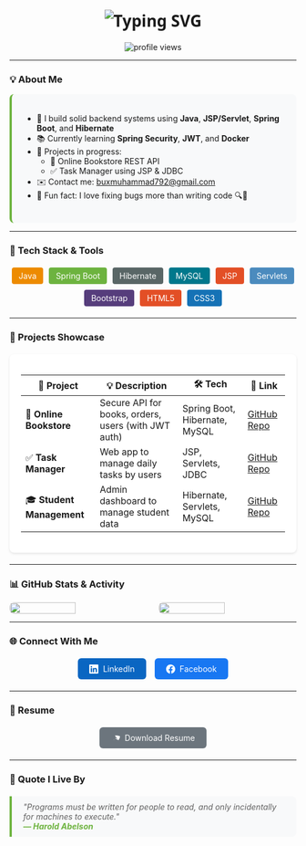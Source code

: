 <h1 align="center" style="font-family: 'Segoe UI', Tahoma, Geneva, Verdana, sans-serif">
  <img src="https://readme-typing-svg.herokuapp.com?font=Fira+Code&size=28&duration=4000&pause=1000&color=6DB33F&center=true&vCenter=true&width=600&lines=Hi+👋%2C+I'm+Muhammad+Bux!;Java+Backend+Developer+%7C+Spring+Boot+Specialist;Loves+REST+APIs+%7C+Hibernate+%7C+MySQL" alt="Typing SVG" />
</h1>

<p align="center">
  <span class="badge bg-success text-white rounded-pill" style="padding: 8px 16px; font-size: 14px;">
    <img src="https://komarev.com/ghpvc/?username=muhammadbux&label=Profile+Views&color=brightgreen&style=flat-square" alt="profile views" />
  </span>
</p>

---

### 💡 About Me
<div style="background-color: #f8f9fa; padding: 20px; border-radius: 8px; border-left: 4px solid #6DB33F;">
  
- 🔧 I build solid backend systems using **Java**, **JSP/Servlet**, **Spring Boot**, and **Hibernate**
- 📚 Currently learning **Spring Security**, **JWT**, and **Docker**
- 📘 Projects in progress:
  - 🛒 Online Bookstore REST API
  - ✅ Task Manager using JSP & JDBC
- ✉️ Contact me: <span style="color: #0d6efd;">buxmuhammad792@gmail.com</span>
- 🎯 Fun fact: I love fixing bugs more than writing code 🔍🐞
</div>

---

### 🧰 Tech Stack & Tools
<div style="display: flex; flex-wrap: wrap; gap: 10px; justify-content: center; margin: 20px 0;">
  <span style="background-color: #ED8B00; color: white; padding: 6px 12px; border-radius: 4px; font-size: 14px;">Java</span>
  <span style="background-color: #6DB33F; color: white; padding: 6px 12px; border-radius: 4px; font-size: 14px;">Spring Boot</span>
  <span style="background-color: #596666; color: white; padding: 6px 12px; border-radius: 4px; font-size: 14px;">Hibernate</span>
  <span style="background-color: #00788C; color: white; padding: 6px 12px; border-radius: 4px; font-size: 14px;">MySQL</span>
  <span style="background-color: #E34F26; color: white; padding: 6px 12px; border-radius: 4px; font-size: 14px;">JSP</span>
  <span style="background-color: #4B8BBE; color: white; padding: 6px 12px; border-radius: 4px; font-size: 14px;">Servlets</span>
  <span style="background-color: #563D7C; color: white; padding: 6px 12px; border-radius: 4px; font-size: 14px;">Bootstrap</span>
  <span style="background-color: #E34F26; color: white; padding: 6px 12px; border-radius: 4px; font-size: 14px;">HTML5</span>
  <span style="background-color: #1572B6; color: white; padding: 6px 12px; border-radius: 4px; font-size: 14px;">CSS3</span>
</div>

---

### 📁 Projects Showcase
<div style="background-color: white; border-radius: 8px; box-shadow: 0 2px 4px rgba(0,0,0,0.1); padding: 20px; margin: 20px 0;">
  
| 🚀 Project | 💡 Description | 🛠 Tech | 🔗 Link |
|-----------|----------------|---------|---------|
| 🛒 **Online Bookstore** | Secure API for books, orders, users (with JWT auth) | Spring Boot, Hibernate, MySQL | [GitHub Repo](https://github.com/muhammadbux/online-bookstore) |
| ✅ **Task Manager** | Web app to manage daily tasks by users | JSP, Servlets, JDBC | [GitHub Repo](https://github.com/muhammadbux/task-manager) |
| 🎓 **Student Management** | Admin dashboard to manage student data | Hibernate, Servlets, MySQL | [GitHub Repo](https://github.com/muhammadbux/student-management) |
</div>

---

### 📊 GitHub Stats & Activity
<div style="display: flex; flex-wrap: wrap; gap: 20px; justify-content: center;">
  <img src="https://github-readme-stats.vercel.app/api?username=muhammadbux&show_icons=true&theme=tokyonight&hide_border=false" width="48%" style="border-radius: 8px;" />
  <img src="https://github-readme-stats.vercel.app/api/top-langs/?username=muhammadbux&layout=compact&theme=tokyonight&hide_border=false" width="48%" style="border-radius: 8px;" />
</div>

---

### 🌐 Connect With Me
<div style="display: flex; justify-content: center; gap: 15px; margin: 20px 0;">
  <a href="https://linkedin.com/in/your-link" target="_blank" style="text-decoration: none;">
    <span style="background-color: #0A66C2; color: white; padding: 10px 20px; border-radius: 6px; display: inline-flex; align-items: center; gap: 8px;">
      <svg width="16" height="16" fill="currentColor" viewBox="0 0 16 16" xmlns="http://www.w3.org/2000/svg">
        <path d="M0 1.146C0 .513.526 0 1.175 0h13.65C15.474 0 16 .513 16 1.146v13.708c0 .633-.526 1.146-1.175 1.146H1.175C.526 16 0 15.487 0 14.854V1.146zm4.943 12.248V6.169H2.542v7.225h2.401zm-1.2-8.212c.837 0 1.358-.554 1.358-1.248-.015-.709-.52-1.248-1.342-1.248-.822 0-1.359.54-1.359 1.248 0 .694.521 1.248 1.327 1.248h.016zm4.908 8.212V9.359c0-.216.016-.432.08-.586.173-.431.568-.878 1.232-.878.869 0 1.216.662 1.216 1.634v3.865h2.401V9.25c0-2.22-1.184-3.252-2.764-3.252-1.274 0-1.845.7-2.165 1.193v.025h-.016a5.54 5.54 0 0 1 .016-.025V6.169h-2.4c.03.678 0 7.225 0 7.225h2.4z"/>
      </svg>
      LinkedIn
    </span>
  </a>
  <a href="https://fb.com/your-link" target="_blank" style="text-decoration: none;">
    <span style="background-color: #1877F2; color: white; padding: 10px 20px; border-radius: 6px; display: inline-flex; align-items: center; gap: 8px;">
      <svg width="16" height="16" fill="currentColor" viewBox="0 0 16 16" xmlns="http://www.w3.org/2000/svg">
        <path d="M16 8.049c0-4.446-3.582-8.05-8-8.05C3.58 0-.002 3.603-.002 8.05c0 4.017 2.926 7.347 6.75 7.951v-5.625h-2.03V8.05H6.75V6.275c0-2.017 1.195-3.131 3.022-3.131.876 0 1.791.157 1.791.157v1.98h-1.009c-.993 0-1.303.621-1.303 1.258v1.51h2.218l-.354 2.326H9.25V16c3.824-.604 6.75-3.934 6.75-7.951z"/>
      </svg>
      Facebook
    </span>
  </a>
</div>

---

### 📄 Resume
<div style="text-align: center; margin: 20px 0;">
  <a href="#" style="text-decoration: none;">
    <span style="background-color: #6c757d; color: white; padding: 10px 20px; border-radius: 6px; display: inline-flex; align-items: center; gap: 8px;">
      <svg width="16" height="16" fill="currentColor" viewBox="0 0 16 16" xmlns="http://www.w3.org/2000/svg">
        <path d="M5.523 10.424c.14-.082.293-.162.459-.238a7.878 7.878 0 0 1-.45.606c-.28.337-.498.516-.635.572a.266.266 0 0 1-.035.012.282.282 0 0 1-.026-.044c-.056-.11-.054-.216.04-.36.106-.165.319-.354.647-.548zm2.455-1.647c-.119.025-.237.05-.356.078a21.035 21.035 0 0 0 .5-1.05 11.96 11.96 0 0 0 .51.858c.217.304.478.629.806.971.24.26.47.51.692.748l.007.01a6.123 6.123 0 0 1 .206-.205 2.49 2.49 0 0 0 .344-.238.699.699 0 0 0 .299-.284c.079-.174.09-.344.04-.527-.086-.34-.469-.544-.885-.636-.417-.092-.776-.08-1.102.067-.276.124-.441.3-.511.528-.052.15-.025.285.063.403.173.232.487.4.845.508zM8.078 5.8a6.7 6.7 0 0 0-.2-.828c-.031-.113-.06-.227-.08-.34a1.285 1.285 0 0 0-.145-.36c-.03-.048-.055-.1-.08-.15a3.654 3.654 0 0 0-.46-.582c3.139-.322 6.633.17 9.5 1.487-.377.786-.77 1.584-1.175 2.392a44.288 44.288 0 0 0-1.141 2.378c-.31.717-.478 1.216-.635 1.75a6.33 6.33 0 0 1-.585-.132c-.415-.12-.82-.279-1.2-.477-.377-.197-.693-.42-.982-.657-.32-.256-.56-.544-.71-.848-.13-.26-.19-.54-.19-.822.002-.584.308-1.107.806-1.556.4-.362.896-.602 1.485-.71.59-.106 1.16-.054 1.705.135.434.152.753.366.976.634.224.268.347.56.37.873.025.31-.04.613-.2.907-.15.286-.366.53-.636.717-.27.186-.59.317-.96.392-.3.063-.6.077-.9.033-.297-.043-.587-.126-.87-.25-.25-.112-.472-.264-.664-.45a1.7 1.7 0 0 1-.305-.37.96.96 0 0 1-.13-.27.632.632 0 0 1-.06-.29c0-.093.02-.183.06-.27.04-.087.09-.17.15-.25.06-.08.13-.155.21-.225.08-.07.17-.13.26-.18.09-.05.19-.09.29-.12.1-.03.19-.05.29-.06.1-.01.18-.01.27.01.08.01.16.04.23.07.08.03.15.08.22.13.07.05.13.12.18.2.05.08.09.17.12.27.04.1.06.21.08.33.1.12.02.24.02.36-.02z"/>
      </svg>
      Download Resume
    </span>
  </a>
</div>

---

### 💬 Quote I Live By
<blockquote style="border-left: 4px solid #6DB33F; padding: 10px 20px; background-color: #f8f9fa; font-style: italic; margin: 20px 0; border-radius: 0 8px 8px 0;">
  <p style="margin: 0;">"Programs must be written for people to read, and only incidentally for machines to execute."</p>
  <footer style="font-weight: bold; color: #6DB33F;">— Harold Abelson</footer>
</blockquote>
